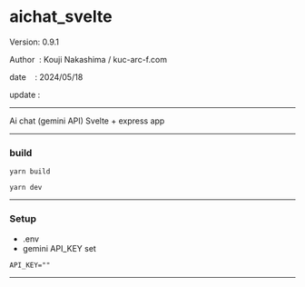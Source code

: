 ﻿# aichat_svelte

 Version: 0.9.1

 Author  : Kouji Nakashima / kuc-arc-f.com

 date    : 2024/05/18

 update :

***

Ai chat (gemini API) Svelte + express app

***
### build

```
yarn build

yarn dev
```
***
### Setup

* .env
* gemini API_KEY set

```
API_KEY=""

```


***

